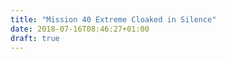 ```yaml
---
title: "Mission 40 Extreme Cloaked in Silence"
date: 2018-07-16T08:46:27+01:00
draft: true
---
```


